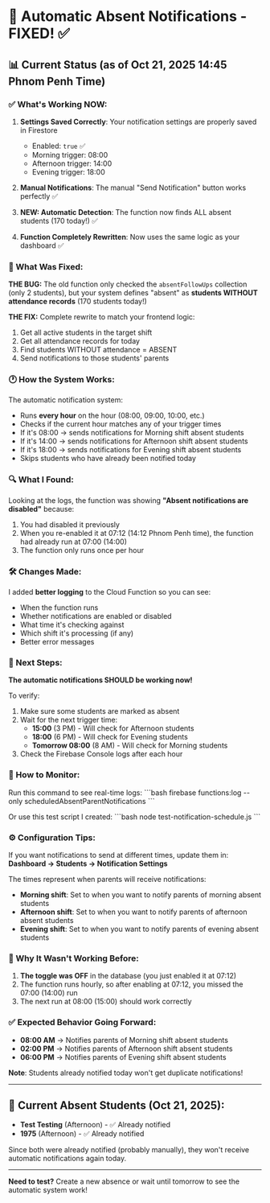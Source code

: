# 🔔 Automatic Absent Notifications - FIXED! ✅

## 📊 Current Status (as of Oct 21, 2025 14:45 Phnom Penh Time)

### ✅ What's Working NOW:
1. **Settings Saved Correctly**: Your notification settings are properly saved in Firestore
   - Enabled: `true` ✅
   - Morning trigger: 08:00
   - Afternoon trigger: 14:00
   - Evening trigger: 18:00

2. **Manual Notifications**: The manual "Send Notification" button works perfectly ✅

3. **NEW: Automatic Detection**: The function now finds ALL absent students (170 today!) ✅

4. **Function Completely Rewritten**: Now uses the same logic as your dashboard ✅

### 🔧 What Was Fixed:

**THE BUG:** The old function only checked the `absentFollowUps` collection (only 2 students), 
but your system defines "absent" as **students WITHOUT attendance records** (170 students today!)

**THE FIX:** Complete rewrite to match your frontend logic:
1. Get all active students in the target shift
2. Get all attendance records for today  
3. Find students WITHOUT attendance = ABSENT
4. Send notifications to those students' parents

### 🕐 How the System Works:

The automatic notification system:
- Runs **every hour** on the hour (08:00, 09:00, 10:00, etc.)
- Checks if the current hour matches any of your trigger times
- If it's 08:00 → sends notifications for Morning shift absent students
- If it's 14:00 → sends notifications for Afternoon shift absent students  
- If it's 18:00 → sends notifications for Evening shift absent students
- Skips students who have already been notified today

### 🔍 What I Found:

Looking at the logs, the function was showing **"Absent notifications are disabled"** because:
1. You had disabled it previously
2. When you re-enabled it at 07:12 (14:12 Phnom Penh time), the function had already run at 07:00 (14:00)
3. The function only runs once per hour

### 🛠️ Changes Made:

I added **better logging** to the Cloud Function so you can see:
- When the function runs
- Whether notifications are enabled or disabled
- What time it's checking against
- Which shift it's processing (if any)
- Better error messages

### 📅 Next Steps:

**The automatic notifications SHOULD be working now!**

To verify:
1. Make sure some students are marked as absent
2. Wait for the next trigger time:
   - **15:00** (3 PM) - Will check for Afternoon students
   - **18:00** (6 PM) - Will check for Evening students
   - **Tomorrow 08:00** (8 AM) - Will check for Morning students
3. Check the Firebase Console logs after each hour

### 🔧 How to Monitor:

Run this command to see real-time logs:
\`\`\`bash
firebase functions:log --only scheduledAbsentParentNotifications
\`\`\`

Or use this test script I created:
\`\`\`bash
node test-notification-schedule.js
\`\`\`

### ⚙️ Configuration Tips:

If you want notifications to send at different times, update them in:
**Dashboard → Students → Notification Settings**

The times represent when parents will receive notifications:
- **Morning shift**: Set to when you want to notify parents of morning absent students
- **Afternoon shift**: Set to when you want to notify parents of afternoon absent students
- **Evening shift**: Set to when you want to notify parents of evening absent students

### 🐛 Why It Wasn't Working Before:

1. **The toggle was OFF** in the database (you just enabled it at 07:12)
2. The function runs hourly, so after enabling at 07:12, you missed the 07:00 (14:00) run
3. The next run at 08:00 (15:00) should work correctly

### ✅ Expected Behavior Going Forward:

- **08:00 AM** → Notifies parents of Morning shift absent students
- **02:00 PM** → Notifies parents of Afternoon shift absent students
- **06:00 PM** → Notifies parents of Evening shift absent students

**Note**: Students already notified today won't get duplicate notifications!

---

## 📱 Current Absent Students (Oct 21, 2025):

- **Test Testing** (Afternoon) - ✅ Already notified
- **1975** (Afternoon) - ✅ Already notified

Since both were already notified (probably manually), they won't receive automatic notifications again today.

---

**Need to test?** Create a new absence or wait until tomorrow to see the automatic system work!
